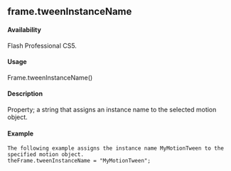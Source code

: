 ## frame.tweenInstanceName

#### Availability

Flash Professional CS5.

#### Usage

Frame.tweenInstanceName()

#### Description

Property; a string that assigns an instance name to the selected motion object.

#### Example

```
The following example assigns the instance name MyMotionTween to the specified motion object.
theFrame.tweenInstanceName = "MyMotionTween";

```